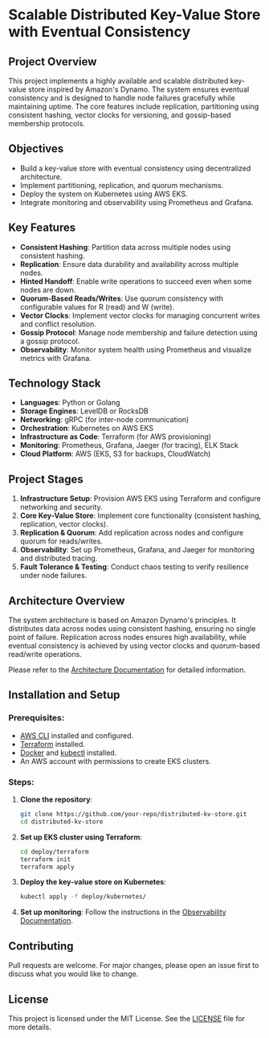 # Scalable Distributed Key-Value Store with Eventual Consistency

## Project Overview
This project implements a highly available and scalable distributed key-value store inspired by Amazon's Dynamo. The system ensures eventual consistency and is designed to handle node failures gracefully while maintaining uptime. The core features include replication, partitioning using consistent hashing, vector clocks for versioning, and gossip-based membership protocols.

## Objectives
- Build a key-value store with eventual consistency using decentralized architecture.
- Implement partitioning, replication, and quorum mechanisms.
- Deploy the system on Kubernetes using AWS EKS.
- Integrate monitoring and observability using Prometheus and Grafana.

## Key Features
- **Consistent Hashing**: Partition data across multiple nodes using consistent hashing.
- **Replication**: Ensure data durability and availability across multiple nodes.
- **Hinted Handoff**: Enable write operations to succeed even when some nodes are down.
- **Quorum-Based Reads/Writes**: Use quorum consistency with configurable values for R (read) and W (write).
- **Vector Clocks**: Implement vector clocks for managing concurrent writes and conflict resolution.
- **Gossip Protocol**: Manage node membership and failure detection using a gossip protocol.
- **Observability**: Monitor system health using Prometheus and visualize metrics with Grafana.

## Technology Stack
- **Languages**: Python or Golang
- **Storage Engines**: LevelDB or RocksDB
- **Networking**: gRPC (for inter-node communication)
- **Orchestration**: Kubernetes on AWS EKS
- **Infrastructure as Code**: Terraform (for AWS provisioning)
- **Monitoring**: Prometheus, Grafana, Jaeger (for tracing), ELK Stack
- **Cloud Platform**: AWS (EKS, S3 for backups, CloudWatch)

## Project Stages
1. **Infrastructure Setup**: Provision AWS EKS using Terraform and configure networking and security.
2. **Core Key-Value Store**: Implement core functionality (consistent hashing, replication, vector clocks).
3. **Replication & Quorum**: Add replication across nodes and configure quorum for reads/writes.
4. **Observability**: Set up Prometheus, Grafana, and Jaeger for monitoring and distributed tracing.
5. **Fault Tolerance & Testing**: Conduct chaos testing to verify resilience under node failures.

## Architecture Overview
The system architecture is based on Amazon Dynamo's principles. It distributes data across nodes using consistent hashing, ensuring no single point of failure. Replication across nodes ensures high availability, while eventual consistency is achieved by using vector clocks and quorum-based read/write operations.

Please refer to the [Architecture Documentation](docs/architecture.md) for detailed information.

## Installation and Setup

### Prerequisites:
- [AWS CLI](https://aws.amazon.com/cli/) installed and configured.
- [Terraform](https://www.terraform.io/) installed.
- [Docker](https://www.docker.com/) and [kubectl](https://kubernetes.io/docs/tasks/tools/) installed.
- An AWS account with permissions to create EKS clusters.

### Steps:
1. **Clone the repository**:
    ```bash
    git clone https://github.com/your-repo/distributed-kv-store.git
    cd distributed-kv-store
    ```

2. **Set up EKS cluster using Terraform**:
    ```bash
    cd deploy/terraform
    terraform init
    terraform apply
    ```

3. **Deploy the key-value store on Kubernetes**:
    ```bash
    kubectl apply -f deploy/kubernetes/
    ```

4. **Set up monitoring**:
    Follow the instructions in the [Observability Documentation](docs/observability.md).

## Contributing
Pull requests are welcome. For major changes, please open an issue first to discuss what you would like to change.

## License
This project is licensed under the MIT License. See the [LICENSE](LICENSE) file for more details.
